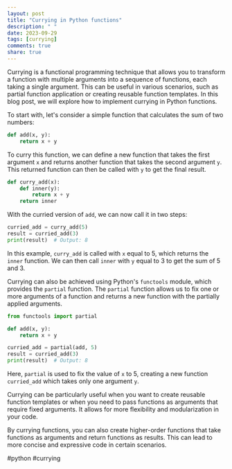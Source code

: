 ```yaml
---
layout: post
title: "Currying in Python functions"
description: " "
date: 2023-09-29
tags: [currying]
comments: true
share: true
---
```


Currying is a functional programming technique that allows you to transform a function with multiple arguments into a sequence of functions, each taking a single argument. This can be useful in various scenarios, such as partial function application or creating reusable function templates. In this blog post, we will explore how to implement currying in Python functions.

To start with, let's consider a simple function that calculates the sum of two numbers:

```python
def add(x, y):
    return x + y
```

To curry this function, we can define a new function that takes the first argument `x` and returns another function that takes the second argument `y`. This returned function can then be called with `y` to get the final result.

```python
def curry_add(x):
    def inner(y):
        return x + y
    return inner
```

With the curried version of `add`, we can now call it in two steps:

```python
curried_add = curry_add(5)
result = curried_add(3)
print(result)  # Output: 8
```

In this example, `curry_add` is called with `x` equal to 5, which returns the `inner` function. We can then call `inner` with `y` equal to 3 to get the sum of 5 and 3.

Currying can also be achieved using Python's `functools` module, which provides the `partial` function. The `partial` function allows us to fix one or more arguments of a function and returns a new function with the partially applied arguments.

```python
from functools import partial

def add(x, y):
    return x + y

curried_add = partial(add, 5)
result = curried_add(3)
print(result)  # Output: 8
```

Here, `partial` is used to fix the value of `x` to 5, creating a new function `curried_add` which takes only one argument `y`.

Currying can be particularly useful when you want to create reusable function templates or when you need to pass functions as arguments that require fixed arguments. It allows for more flexibility and modularization in your code.

By currying functions, you can also create higher-order functions that take functions as arguments and return functions as results. This can lead to more concise and expressive code in certain scenarios.

#python #currying